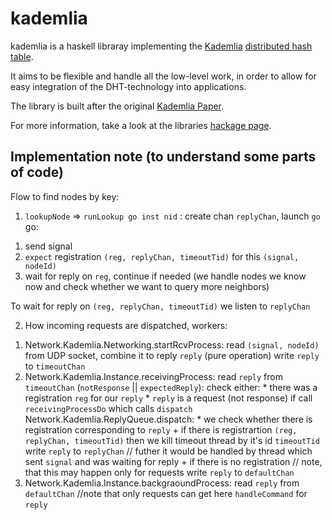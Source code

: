 kademlia
========

kademlia is a haskell libraray implementing the [Kademlia][wiki_kademlia]
[distributed hash table][wiki_dht].

It aims to be flexible and handle all the low-level work, in order to allow
for easy integration of the DHT-technology into applications.

The library is built after the original [Kademlia Paper][paper_kademlia].

For more information, take a look at the libraries [hackage page][hackage].

[wiki_kademlia]: https://en.wikipedia.org/wiki/Kademlia
[wiki_dht]: https://en.wikipedia.org/wiki/Distributed_hash_table
[paper_kademlia]: http://pdos.csail.mit.edu/~petar/papers/maymounkov-kademlia-lncs.pdf
[hackage]: https://hackage.haskell.org/package/kademlia-1.1.0.0


## Implementation note (to understand some parts of code)

Flow to find nodes by key:

1) `lookupNode` => `runLookup go inst nid` : create chan `replyChan`, launch `go`
go: 
  1. send signal
  2. `expect` registration `(reg, replyChan, timeoutTid)` for this `(signal, nodeId)`
  3. wait for reply on `reg`, continue if needed (we handle nodes we know now and check whether we want to query more neighbors)

To wait for reply on `(reg, replyChan, timeoutTid)` we listen to `replyChan`

2) How incoming requests are dispatched, workers:
  1. Network.Kademlia.Networking.startRcvProcess:
        read `(signal, nodeId)` from UDP socket, combine it to reply `reply` (pure operation)
        write `reply` to `timeoutChan`
  2. Network.Kademlia.Instance.receivingProcess:
        read `reply` from `timeoutChan`
        (`notResponse` || `expectedReply`):
            check either:
              * there was a registration `reg` for our `reply`
              * `reply` is a request (not response)
            if call `receivingProcessDo` which calls `dispatch`
     Network.Kademlia.ReplyQueue.dispatch:
          * we check whether there is registration corresponding to `reply`
            + if there is registrartion `(reg, replyChan, timeoutTid)` then we
                  kill timeout thread by it's id `timeoutTid`
                  write `reply` to `replyChan` // futher it would be handled by thread which sent `signal` and was waiting for reply
            + if there is no registration // note, that this may happen only for requests
                  write `reply` to `defaultChan`
  3. Network.Kademlia.Instance.backgraoundProcess:
        read `reply` from `defaultChan` //note that only requests can get here
        `handleCommand` for `reply`
